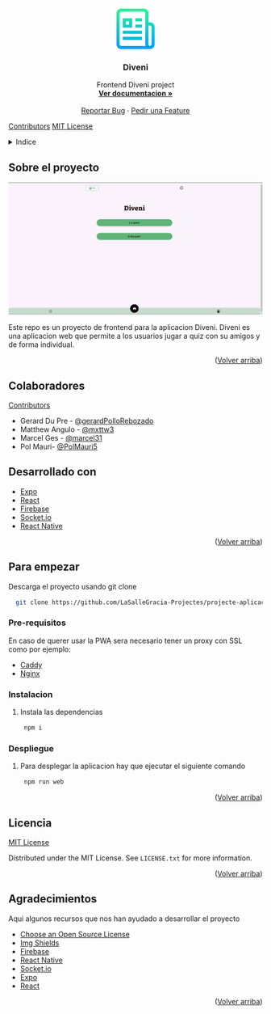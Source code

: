 <!-- Improved compatibility of back to top link: See: https://github.com/othneildrew/Best-README-Template/pull/73 -->

<a name="readme-top" id="readme-top"></a>

<!--
*** Thanks for checking out the Best-README-Template. If you have a suggestion
*** that would make this better, please fork the repo and create a pull request
*** or simply open an issue with the tag "enhancement".
*** Don't forget to give the project a star!
*** Thanks again! Now go create something AMAZING! :D
-->

<!-- PROJECT SHIELDS -->

<!--
*** I'm using markdown "reference style" links for readability.
*** Reference links are enclosed in brackets [ ] instead of parentheses ( ).
*** See the bottom of this document for the declaration of the reference variables
*** for contributors-url, forks-url, etc. This is an optional, concise syntax you may use.
*** https://www.markdownguide.org/basic-syntax/#reference-style-links
-->

<!-- FUTURES
[![Forks][forks-shield]][forks-url]
[![Stargazers][stars-shield]][stars-url]
[![Issues][issues-shield]][issues-url]-->

<!-- PROJECT LOGO -->

<br />
<div align="center">
  <a href="https://github.com/LaSalleGracia-Projectes/projecte-aplicaci-web-client-richard-stallman">
    <img src="images/logo.png" alt="Logo" width="80" height="80">
  </a>

<h3 align="center">Diveni</h3>

<p align="center">
    Frontend Diveni project
    <br />
    <!-- Link to Memory PDF -->
    <a href="https://github.com/LaSalleGracia-Projectes/projecte-aplicaci-web-client-richard-stallman"><strong>Ver documentacion »</strong></a>
    <br />
    <br />
    <!-- Link to Demo Video -->
    <a href="https://github.com/LaSalleGracia-Projectes/projecte-aplicaci-web-client-richard-stallman/issues/new?labels=bug&template=bug-report---.md">Reportar Bug</a>
    ·
    <a href="https://github.com/LaSalleGracia-Projectes/projecte-aplicaci-web-client-richard-stallman/issues/new?labels=enhancement&template=feature-request---.md">Pedir una Feature</a>
  </p>
</div>

[Contributors][contributors-url]
[MIT License][license-url]

<!-- TABLE OF CONTENTS -->

<details>
  <summary>Indice</summary>
  <ol>
    <li>
      <a href="#sobre-el-proyecto">Sobre el proyecto</a>
      <ul>
        <li><a href="#colaboradores">Colaboradores</a></li>
        <li><a href="#desarrollado-con">Desarrollado con</a></li>
      </ul>
    </li>
    <li>
      <a href="#para-empezar">Para empezar</a>
      <ul>
        <li><a href="#pre-requisitos">Pre-requisitos</a></li>
        <li><a href="#instalacion">Instalacion</a></li>
        <li><a href="#despliegue">Despliegue</a></li>
      </ul>
    </li>
    <li><a href="#licencia">Licencia</a></li>
    <li><a href="#agradecimientos">Agradecimientos</a></li>
  </ol>
</details>

## Sobre el proyecto

[![Product Name Screen Shot][product-screenshot]](https://example.com)

Este repo es un proyecto de frontend para la aplicacion Diveni. Diveni es una aplicacion web que permite a los usuarios jugar a quiz con su amigos y de forma individual.

<p align="right">(<a href="#readme-top">Volver arriba</a>)</p>

## Colaboradores

[Contributors][contributors-url]

- Gerard Du Pre - [@gerardPolloRebozado](https://github.com/GerardPolloRebozado)
- Matthew Angulo - [@mxttw3](https://github.com/mxttw3)
- Marcel Ges - [@marcel31](https://github.com/marcel31)
- Pol Mauri- [@PolMauri5](https://github.com/PolMauri5)

## Desarrollado con

* [Expo][Expo-url]
* [React][React-url]
* [Firebase][Firebase-url]
* [Socket.io][Socket.io-url]
* [React Native][React Native-url]

<p align="right">(<a href="#readme-top">Volver arriba</a>)</p>

## Para empezar

Descarga el proyecto usando git clone

```sh
  git clone https://github.com/LaSalleGracia-Projectes/projecte-aplicaci-web-client-richard-stallman
```

### Pre-requisitos

En caso de querer usar la PWA sera necesario tener un proxy con SSL como por ejemplo:

- [Caddy](https://caddyserver.com/)
- [Nginx](https://www.nginx.com/)

### Instalacion

1. Instala las dependencias
   ```sh
    npm i
   ```

### Despliegue

1. Para desplegar la aplicacion hay que ejecutar el siguiente comando
   ```sh
    npm run web
   ```

<p align="right">(<a href="#readme-top">Volver arriba</a>)</p>

## Licencia

[MIT License][license-url]

Distributed under the MIT License. See `LICENSE.txt` for more information.

<p align="right">(<a href="#readme-top">Volver arriba</a>)</p>

## Agradecimientos

Aqui algunos recursos que nos han ayudado a desarrollar el proyecto

* [Choose an Open Source License](https://choosealicense.com)
* [Img Shields](https://shields.io)
* [Firebase](https://firebase.google.com/docs)
* [React Native](https://reactnative.dev/docs/getting-started)
* [Socket.io](https://socket.io/docs/v4)
* [Expo](https://docs.expo.dev/)
* [React](https://reactjs.org/docs/getting-started.html)

<p align="right">(<a href="#readme-top">Volver arriba</a>)</p>

<!-- MARKDOWN LINKS & IMAGES -->

<!-- https://www.markdownguide.org/basic-syntax/#reference-style-links -->

[contributors-shield]: https://img.shields.io/github/contributors/LaSalleGracia-Projectes/projecte-aplicaci-web-client-richard-stallman.svg?style=for-the-badge
[contributors-url]: https://github.com/LaSalleGracia-Projectes/projecte-aplicaci-web-client-richard-stallman/graphs/contributors
[license-shield]: https://img.shields.io/github/license/LaSalleGracia-Projectes/projecte-aplicaci-web-client-richard-stallman.svg?style=for-the-badge
[license-url]: https://github.com/LaSalleGracia-Projectes/projecte-aplicaci-web-client-richard-stallman/blob/master/LICENSE.txt
[product-screenshot]: images/home.png
[Expo]: https://img.shields.io/badge/Expo-000020?style=for-the-badge&logo=expo&logoColor=white
[Expo-url]: https://expo.io/
[React]: https://img.shields.io/badge/React-61DAFB?style=for-the-badge&logo=react&logoColor=white
[React-url]: https://reactjs.org/
[Firebase]: https://img.shields.io/badge/Firebase-FFCA28?style=for-the-badge&logo=firebase&logoColor=white
[Firebase-url]: https://firebase.google.com/
[Socket.io]: https://img.shields.io/badge/Socket.io-010101?style=for-the-badge&logo=socket.io&logoColor=white
[Socket.io-url]: https://socket.io/
[React Native]: https://img.shields.io/badge/React_Native-61DAFB?style=for-the-badge&logo=react&logoColor=white
[React Native-url]: https://reactnative.dev/
